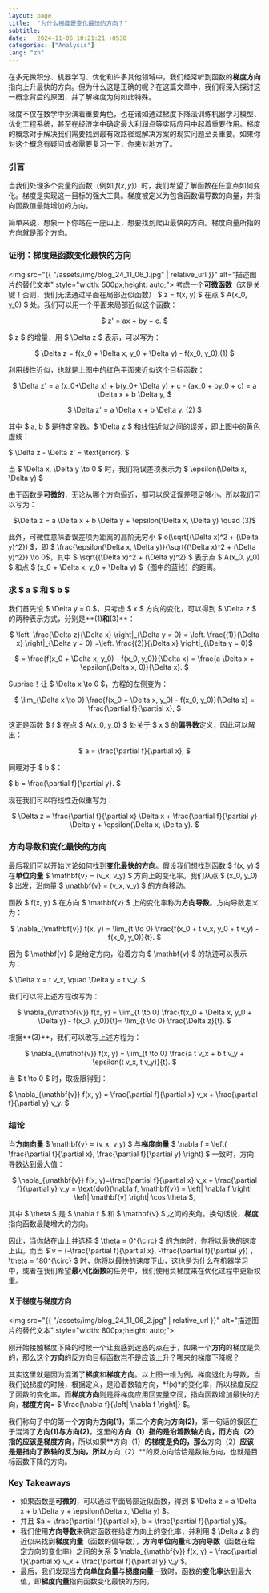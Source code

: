 ```yaml
---
layout: page
title:  "为什么梯度是变化最快的方向？"
subtitle: 
date:   2024-11-06 10:21:21 +0530
categories: ["Analysis"]
lang: "zh"
---
```


在多元微积分、机器学习、优化和许多其他领域中，我们经常听到函数的**梯度方向**指向上升最快的方向。但为什么这是正确的呢？在这篇文章中，我们将深入探讨这一概念背后的原因，并了解梯度为何如此特殊。

梯度不仅在数学中扮演着重要角色，也在诸如通过梯度下降法训练机器学习模型、优化工程系统，甚至在经济学中确定最大利润点等实际应用中起着重要作用。梯度的概念对于解决我们需要找到最有效路径或解决方案的现实问题至关重要。如果你对这个概念有疑问或者需要复习一下，你来对地方了。

### 引言

当我们处理多个变量的函数（例如 $f(x, y)$）时，我们希望了解函数在任意点如何变化。梯度是实现这一目标的强大工具。梯度被定义为包含函数偏导数的向量，并指向函数值最陡增加的方向。

简单来说，想象一下你站在一座山上，想要找到爬山最快的方向。梯度向量所指的方向就是那个方向。

### 证明：梯度是函数变化最快的方向
<img src="{{ "/assets/img/blog_24_11_06_1.jpg" | relative_url }}" alt="描述图片的替代文本" style="width: 500px;height: auto;">
考虑一个**可微函数**（这是关键！否则，我们无法通过平面在局部近似函数） $ z = f(x, y) $ 在点 $ A(x_0, y_0) $ 处。我们可以用一个平面来局部近似这个函数：

<p style="text-align: center;">
$
    z' = ax + by + c.
$
</p>

$ z $ 的增量，用 $ \Delta z $ 表示，可以写为：

<p style="text-align: center;">
$
    \Delta z = f(x_0 + \Delta x, y_0 + \Delta y) - f(x_0, y_0).(1)
$
</p>

利用线性近似，也就是上图中的红色平面来近似这个目标函数：

<p style="text-align: center;">
$
    \Delta z' = a (x_0+\Delta x) + b(y_0+ \Delta y) + c - (ax_0 + by_0 + c) = a \Delta x + b \Delta y,
$
</p>

<p style="text-align: center;">
$
    \Delta z' = a \Delta x + b \Delta y. (2)
$
</p>

其中 $ a, b $ 是待定常数。$ \Delta z $ 和线性近似之间的误差，即上图中的黄色虚线：

$
    \Delta z - \Delta z' = \text{error}.
$

当 $ \Delta x, \Delta y \to 0 $ 时，我们将误差项表示为 $ \epsilon(\Delta x, \Delta y) $

由于函数是**可微的**，无论从哪个方向逼近，都可以保证误差项足够小。所以我们可以写为：

<p style="text-align: center;">
$\Delta z = a \Delta x + b \Delta y + \epsilon(\Delta x, \Delta y) \quad (3)$
</p>

此外，可微性意味着误差项为距离的高阶无穷小 $ o(\sqrt{(\Delta x)^2 + (\Delta y)^2}) $，即 $ \frac{\epsilon(\Delta x, \Delta y)}{\sqrt{(\Delta x)^2 + (\Delta y)^2}} \to 0$，其中 $ \sqrt{(\Delta x)^2 + (\Delta y)^2} $ 表示点 $ A(x_0, y_0) $ 和点 $ (x_0 + \Delta x, y_0 + \Delta y) $（图中的蓝线）的距离。

### 求 $ a $ 和 $ b $
我们首先设 $ \Delta y = 0 $，只考虑 $ x $ 方向的变化，可以得到 $ \Delta z $ 的两种表示方式，分别是**(1)**和**(3)**：

<p style="text-align: center;">
   $ \left. \frac{\Delta z}{\Delta x} \right|_{\Delta y = 0} =  \left.  \frac{(1)}{\Delta x} \right|_{\Delta y = 0}
    =\left. \frac{(2)}{\Delta x} \right|_{\Delta y = 0}$
</p>
<p style="text-align: center;">
$
    = \frac{f(x_0 + \Delta x, y_0) - f(x_0, y_0)}{\Delta x} = \frac{a \Delta x + \epsilon(\Delta x, 0)}{\Delta x}.
$
</p>

Suprise！让 $ \Delta x \to 0 $，方程的左侧变为：

<p style="text-align: center;">
$
    \lim_{\Delta x \to 0} \frac{f(x_0 + \Delta x, y_0) - f(x_0, y_0)}{\Delta x} = \frac{\partial f}{\partial x},
$
</p>

这正是函数 $ f $ 在点 $ A(x_0, y_0) $ 处关于 $ x $ 的**偏导数**定义，因此可以解出：

<p style="text-align: center;">
$
    a = \frac{\partial f}{\partial x},
$
</p>

同理对于 $ b $：

$
    b = \frac{\partial f}{\partial y}.
$

现在我们可以将线性近似重写为：

<p style="text-align: center;">
$
    \Delta z = \frac{\partial f}{\partial x} \Delta x + \frac{\partial f}{\partial y} \Delta y + \epsilon(\Delta x, \Delta y).
$
</p>

### 方向导数和变化最快的方向
最后我们可以开始讨论如何找到**变化最快的方向**。假设我们想找到函数 $ f(x, y) $ 在**单位向量** $ \mathbf{v} = (v_x, v_y) $ 方向上的变化率。我们从点 $ (x_0, y_0) $ 出发，沿向量 $ \mathbf{v} = (v_x, v_y) $ 的方向移动。

函数 $ f(x, y) $ 在方向 $ \mathbf{v} $ 上的变化率称为**方向导数**。方向导数定义为：

<p style="text-align: center;">
$
    \nabla_{\mathbf{v}} f(x, y) = \lim_{t \to 0} \frac{f(x_0 + t v_x, y_0 + t v_y) - f(x_0, y_0)}{t}.
$
</p>

因为 $ \mathbf{v} $ 是给定方向，沿着方向 $ \mathbf{v} $ 的轨迹可以表示为：

$
    \Delta x = t v_x, \quad \Delta y = t v_y.
$

我们可以将上述方程改写为：

<p style="text-align: center;">
$
    \nabla_{\mathbf{v}} f(x, y) = \lim_{t \to 0} \frac{f(x_0 + \Delta x, y_0 + \Delta y) - f(x_0, y_0)}{t}= \lim_{t \to 0} \frac{\Delta z}{t}.
$
</p>

根据**(3)**，我们可以改写上述方程为：

<p style="text-align: center;">
$
    \nabla_{\mathbf{v}} f(x, y) = \lim_{t \to 0} \frac{a t v_x + b t v_y + \epsilon(t v_x, t v_y)}{t}.
$
</p>

当 $ t \to 0 $ 时，取极限得到：

$
    \nabla_{\mathbf{v}} f(x, y) = \frac{\partial f}{\partial x} v_x + \frac{\partial f}{\partial y} v_y.
$

### 结论
当**方向向量** $ \mathbf{v} = (v_x, v_y) $ 与**梯度向量**
$
    \nabla f = \left( \frac{\partial f}{\partial x}, \frac{\partial f}{\partial y} \right)
$
一致时，方向导数达到最大值：

<p style="text-align: center;">
$ \nabla_{\mathbf{v}} f(x, y)=\frac{\partial f}{\partial x} v_x + \frac{\partial f}{\partial y} v_y = \text{dot}(\nabla f, \mathbf{v}) = \left| \nabla f \right| \left| \mathbf{v} \right| \cos \theta  $, 
</p>

其中 $ \theta $ 是 $ \nabla f $ 和 $ \mathbf{v} $ 之间的夹角。换句话说，**梯度**指向函数最陡增大的方向。

因此，当你站在山上并选择 $ \theta = 0^{\circ} $ 的方向时，你将以最快的速度上山。而当 $ v = (-\frac{\partial f}{\partial x}, -\frac{\partial f}{\partial y}) $，$ \theta = 180^{\circ} $ 时，你将以最快的速度下山，这也是为什么在机器学习中，或者在我们希望**最小化函数**的任务中，我们使用负梯度来在优化过程中更新权重。

#### 关于**梯度**与**梯度方向**
<img src="{{ "/assets/img/blog_24_11_06_2.jpg" | relative_url }}" alt="描述图片的替代文本" style="width: 800px;height: auto;">

刚开始接触梯度下降的时候一个让我感到迷惑的点在于，如果一个**方向**的梯度是负的，那么这个**方向**的反方向目标函数岂不是应该上升？哪来的梯度下降呢？

其实这里就是因为混淆了**梯度**和**梯度方向**。以上图一维为例，梯度退化为导数，当我们说梯度的时候，根据定义，是沿着数轴方向，*f(x)*的变化率，所以梯度反应了函数的变化率，而**梯度方向**则是将梯度应用回变量空间，指向函数增加最快的方向，**梯度方向**= $ \frac{\nabla f}{\left\| \nabla f \right\|} $。

我们称句子中的第一个**方向**为**方向(1)**，第二个**方向**为**方向(2)**，第一句话的误区在于混淆了**方向(1)**与**方向(2)**，这里的**方向（1）**指的是沿着数轴方向，而**方向（2）**指的应该是**梯度方向**，所以如果**方向（1）**的梯度是负的，那么**方向（2）**应该是是指向了数轴的反方向，所以**方向（2）**的反方向恰恰是数轴方向，也就是目标函数下降的方向。

### Key Takeaways
- 如果函数是**可微的**，可以通过平面局部近似函数，得到 $ \Delta z = a \Delta x + b \Delta y + \epsilon(\Delta x, \Delta y) $。
- 并且 $a = \frac{\partial f}{\partial x}, b = \frac{\partial f}{\partial y}$。
- 我们使用**方向导数**来确定函数在给定方向上的变化率，并利用 $ \Delta z $ 的近似来找到**梯度向量**（函数的偏导数），**方向单位向量**和**方向导数**（函数在给定方向的变化率）之间的关系
  $ \nabla_{\mathbf{v}} f(x, y) = \frac{\partial f}{\partial x} v_x + \frac{\partial f}{\partial y} v_y $。
- 最后，我们发现当**方向单位向量**与**梯度向量**一致时，函数的**变化率**达到最大值，即**梯度向量**指向函数变化最快的方向。
